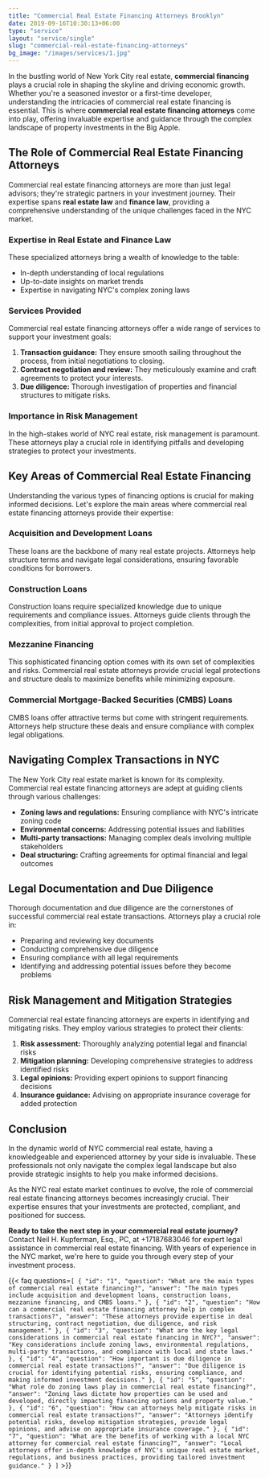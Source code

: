 ```yaml
---
title: "Commercial Real Estate Financing Attorneys Brooklyn"
date: 2019-09-16T10:30:13+06:00
type: "service"
layout: "service/single"
slug: "commercial-real-estate-financing-attorneys"
bg_image: "/images/services/1.jpg"
---
```



In the bustling world of New York City real estate, **commercial financing** plays a crucial role in shaping the skyline and driving economic growth. Whether you're a seasoned investor or a first-time developer, understanding the intricacies of commercial real estate financing is essential. This is where **commercial real estate financing attorneys** come into play, offering invaluable expertise and guidance through the complex landscape of property investments in the Big Apple.

## The Role of Commercial Real Estate Financing Attorneys
Commercial real estate financing attorneys are more than just legal advisors; they're strategic partners in your investment journey. Their expertise spans **real estate law** and **finance law**, providing a comprehensive understanding of the unique challenges faced in the NYC market.

### Expertise in Real Estate and Finance Law
These specialized attorneys bring a wealth of knowledge to the table:

- In-depth understanding of local regulations
- Up-to-date insights on market trends
- Expertise in navigating NYC's complex zoning laws

### Services Provided
Commercial real estate financing attorneys offer a wide range of services to support your investment goals:

1) **Transaction guidance:** They ensure smooth sailing throughout the process, from initial negotiations to closing.
2) **Contract negotiation and review:** They meticulously examine and craft agreements to protect your interests.
3) **Due diligence:** Thorough investigation of properties and financial structures to mitigate risks.

### Importance in Risk Management
In the high-stakes world of NYC real estate, risk management is paramount. These attorneys play a crucial role in identifying pitfalls and developing strategies to protect your investments.

## Key Areas of Commercial Real Estate Financing
Understanding the various types of financing options is crucial for making informed decisions. Let's explore the main areas where commercial real estate financing attorneys provide their expertise:

### Acquisition and Development Loans
These loans are the backbone of many real estate projects. Attorneys help structure terms and navigate legal considerations, ensuring favorable conditions for borrowers.

### Construction Loans
Construction loans require specialized knowledge due to unique requirements and compliance issues. Attorneys guide clients through the complexities, from initial approval to project completion.

### Mezzanine Financing
This sophisticated financing option comes with its own set of complexities and risks. Commercial real estate attorneys provide crucial legal protections and structure deals to maximize benefits while minimizing exposure.

### Commercial Mortgage-Backed Securities (CMBS) Loans
CMBS loans offer attractive terms but come with stringent requirements. Attorneys help structure these deals and ensure compliance with complex legal obligations.

## Navigating Complex Transactions in NYC
The New York City real estate market is known for its complexity. Commercial real estate financing attorneys are adept at guiding clients through various challenges:

- **Zoning laws and regulations:** Ensuring compliance with NYC's intricate zoning code
- **Environmental concerns:** Addressing potential issues and liabilities
- **Multi-party transactions:** Managing complex deals involving multiple stakeholders
- **Deal structuring:** Crafting agreements for optimal financial and legal outcomes

## Legal Documentation and Due Diligence
Thorough documentation and due diligence are the cornerstones of successful commercial real estate transactions. Attorneys play a crucial role in:

- Preparing and reviewing key documents
- Conducting comprehensive due diligence
- Ensuring compliance with all legal requirements
- Identifying and addressing potential issues before they become problems

## Risk Management and Mitigation Strategies
Commercial real estate financing attorneys are experts in identifying and mitigating risks. They employ various strategies to protect their clients:

1) **Risk assessment:** Thoroughly analyzing potential legal and financial risks
2) **Mitigation planning:** Developing comprehensive strategies to address identified risks
3) **Legal opinions:** Providing expert opinions to support financing decisions
4) **Insurance guidance:** Advising on appropriate insurance coverage for added protection

## Conclusion
In the dynamic world of NYC commercial real estate, having a knowledgeable and experienced attorney by your side is invaluable. These professionals not only navigate the complex legal landscape but also provide strategic insights to help you make informed decisions.

As the NYC real estate market continues to evolve, the role of commercial real estate financing attorneys becomes increasingly crucial. Their expertise ensures that your investments are protected, compliant, and positioned for success.

**Ready to take the next step in your commercial real estate journey?** Contact Neil H. Kupferman, Esq., PC, at +17187683046 for expert legal assistance in commercial real estate financing. With years of experience in the NYC market, we're here to guide you through every step of your investment process.

{{< faq questions=`[
  { "id": "1", "question": "What are the main types of commercial real estate financing?", "answer": "The main types include acquisition and development loans, construction loans, mezzanine financing, and CMBS loans." },
  { "id": "2", "question": "How can a commercial real estate financing attorney help in complex transactions?", "answer": "These attorneys provide expertise in deal structuring, contract negotiation, due diligence, and risk management." },
  { "id": "3", "question": "What are the key legal considerations in commercial real estate financing in NYC?", "answer": "Key considerations include zoning laws, environmental regulations, multi-party transactions, and compliance with local and state laws." },
  { "id": "4", "question": "How important is due diligence in commercial real estate transactions?", "answer": "Due diligence is crucial for identifying potential risks, ensuring compliance, and making informed investment decisions." },
  { "id": "5", "question": "What role do zoning laws play in commercial real estate financing?", "answer": "Zoning laws dictate how properties can be used and developed, directly impacting financing options and property value." },
  { "id": "6", "question": "How can attorneys help mitigate risks in commercial real estate transactions?", "answer": "Attorneys identify potential risks, develop mitigation strategies, provide legal opinions, and advise on appropriate insurance coverage." },
  { "id": "7", "question": "What are the benefits of working with a local NYC attorney for commercial real estate financing?", "answer": "Local attorneys offer in-depth knowledge of NYC's unique real estate market, regulations, and business practices, providing tailored investment guidance." }
]` >}}



